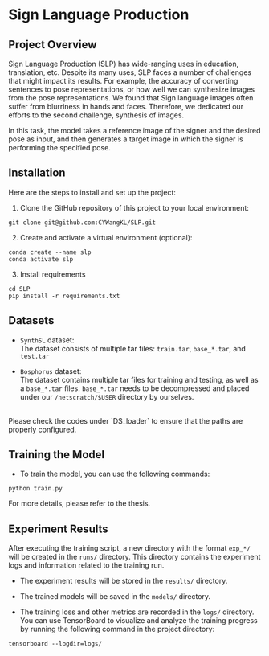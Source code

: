 # Sign Language Production

## Project Overview

Sign Language Production (SLP) has wide-ranging uses in education, translation, etc. Despite its many uses, SLP faces a number of challenges that might impact its results. For example, the accuracy of converting sentences to pose representations, or how well we can synthesize images from the pose representations. We found that Sign language images often suffer from blurriness in hands and faces. Therefore, we dedicated our efforts to the second challenge, synthesis of images. <br>

In this task, the model takes a reference image of the signer and the desired pose as input, and then generates a target image in which the signer is performing the specified pose.


## Installation

Here are the steps to install and set up the project: <br>

1. Clone the GitHub repository of this project to your local environment: <br>
```
git clone git@github.com:CYWangKL/SLP.git
```

2. Create and activate a virtual environment (optional): <br>
```
conda create --name slp
conda activate slp
```

3. Install requirements
```
cd SLP
pip install -r requirements.txt
```

## Datasets

- `SynthSL` dataset: <br>
The dataset consists of multiple tar files: `train.tar`, `base_*.tar`, and `test.tar`

- `Bosphorus` dataset: <br>
The dataset contains multiple tar files for training and testing, as well as a `base_*.tar` files. `base_*.tar` needs to be decompressed and placed under our `/netscratch/$USER` directory by ourselves.

<br>
Please check the codes under `DS_loader` to ensure that the paths are properly configured.



## Training the Model

- To train the model, you can use the following commands:
```
python train.py
```

For more details, please refer to the thesis.


## Experiment Results

After executing the training script, a new directory with the format `exp_*/` will be created in the `runs/` directory. This directory contains the experiment logs and information related to the training run.

- The experiment results will be stored in the `results/` directory. 

- The trained models will be saved in the `models/` directory.

- The training loss and other metrics are recorded in the `logs/` directory. You can use TensorBoard to visualize and analyze the training progress by running the following command in the project directory:
```
tensorboard --logdir=logs/
```
